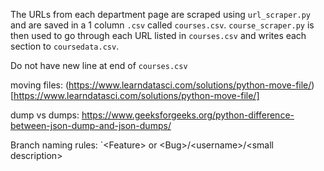 The URLs from each department page are scraped using `url_scraper.py` and are saved in a 1 column `.csv` called `courses.csv`. `course_scraper.py` is then used to go through each URL listed in `courses.csv` and writes each section to `coursedata.csv`.

Do not have new line at end of `courses.csv`

moving files: (https://www.learndatasci.com/solutions/python-move-file/)[https://www.learndatasci.com/solutions/python-move-file/]

dump vs dumps: https://www.geeksforgeeks.org/python-difference-between-json-dump-and-json-dumps/

Branch naming rules: `\<Feature\> or \<Bug\>/\<username\>/\<small description\>
